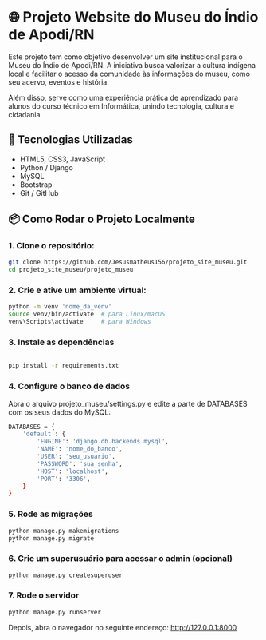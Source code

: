 # 🌐 Projeto Website do Museu do Índio de Apodi/RN

Este projeto tem como objetivo desenvolver um site institucional para o Museu do Índio de Apodi/RN. A iniciativa busca valorizar a cultura indígena local e facilitar o acesso da comunidade às informações do museu, como seu acervo, eventos e história.

Além disso, serve como uma experiência prática de aprendizado para alunos do curso técnico em Informática, unindo tecnologia, cultura e cidadania.

## 🚀 Tecnologias Utilizadas

- HTML5, CSS3, JavaScript
- Python / Django
- MySQL
- Bootstrap
- Git / GitHub

## 📦 Como Rodar o Projeto Localmente

### 1. Clone o repositório:

```bash
git clone https://github.com/Jesusmatheus156/projeto_site_museu.git
cd projeto_site_museu/projeto_museu
```
### 2. Crie e ative um ambiente virtual:

```bash
python -m venv 'nome_da_venv'
source venv/bin/activate  # para Linux/macOS
venv\Scripts\activate     # para Windows
```

### 3. Instale as dependências

```bash

pip install -r requirements.txt

```

### 4. Configure o banco de dados

Abra o arquivo projeto_museu/settings.py e edite a parte de DATABASES com os seus dados do MySQL: 
```bash
DATABASES = {
    'default': {
        'ENGINE': 'django.db.backends.mysql',
        'NAME': 'nome_do_banco',
        'USER': 'seu_usuario',
        'PASSWORD': 'sua_senha',
        'HOST': 'localhost',
        'PORT': '3306',
    }
}
```
### 5. Rode as migrações

```bash
python manage.py makemigrations
python manage.py migrate
```

### 6. Crie um superusuário para acessar o admin (opcional)
```bash
python manage.py createsuperuser
```
### 7. Rode o servidor
```bash
python manage.py runserver
```
Depois, abra o navegador no seguinte endereço:
http://127.0.0.1:8000
